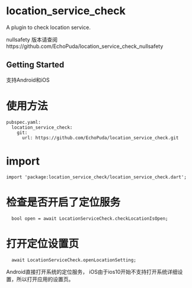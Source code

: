 # location_service_check

A plugin to check location service.

nullsafety 版本请查阅https://github.com/EchoPuda/location_service_check_nullsafety

## Getting Started
支持Android和iOS
<br>

# 使用方法
```
pubspec.yaml:
  location_service_check:
    git:
      url: https://github.com/EchoPuda/location_service_check.git
```
      
# import
```
import 'package:location_service_check/location_service_check.dart';
```

# 检查是否开启了定位服务
```
  bool open = await LocationServiceCheck.checkLocationIsOpen;
```
  
# 打开定位设置页
```
  await LocationServiceCheck.openLocationSetting;
```
  
  Android直接打开系统的定位服务， iOS由于ios10开始不支持打开系统详细设置，所以打开应用的设置页。
